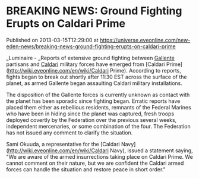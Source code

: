 # BREAKING NEWS: Ground Fighting Erupts on Caldari Prime
Published on 2013-03-15T12:29:00 at https://universe.eveonline.com/new-eden-news/breaking-news-ground-fighting-erupts-on-caldari-prime

_Luminaire - _Reports of extensive ground fighting between [Gallente](http://wiki.eveonline.com/en/wiki/Gallente) partisans and [Caldari](http://wiki.eveonline.com/en/wiki/Caldari) military forces have emerged from [Caldari Prime](http://wiki.eveonline.com/en/wiki/Caldari Prime). According to reports, fights began to break out shortly after 11:30 EST across the surface of the planet, as armed Gallente began assaulting Caldari military installations.

The disposition of the Gallente forces is currently unknown as contact with the planet has been sporadic since fighting began. Erratic reports have placed them either as rebellious residents, remnants of the Federal Marines who have been in hiding since the planet was captured, fresh troops deployed covertly by the Federation over the previous several weeks, independent mercenaries, or some combination of the four. The Federation has not issued any comment to clarify the situation.

Sami Okuuda, a representative for the [Caldari Navy](http://wiki.eveonline.com/en/wiki/Caldari Navy), issued a statement saying, "We are aware of the armed insurrections taking place on Caldari Prime. We cannot comment on their nature, but we are confident the Caldari armed forces can handle the situation and restore peace in short order."

